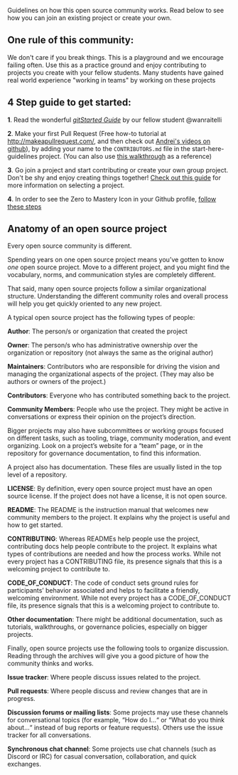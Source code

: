 Guidelines on how this open source community works. Read below to see how you can join an existing project or create your own.

## One rule of this community:
We don't care if you break things. This is a playground and we encourage failing often. Use this as a practice ground and enjoy contributing to projects you create with your fellow students. Many students have gained real world experience "working in teams" by working on these projects

## 4 Step guide to get started:
**1**. Read the wonderful [*gitStarted Guide*](https://github.com/zero-to-mastery/start-here-guidelines/blob/855a00243db60c71905f6e3afd95ebf2cf7459a0/gitstartedguideoptimized.pdf) by our fellow student @wanraitelli

**2**. Make your first Pull Request (Free how-to tutorial at http://makeapullrequest.com/, and then check out [Andrei's videos on github](https://www.udemy.com/the-complete-web-developer-in-2018/learn/v4/t/lecture/8725782/)), by adding your name to the `CONTRIBUTORS.md` file in the start-here-guidelines project. (You can also use [this walkthrough](https://github.com/Roshanjossey/first-contributions) as a reference)

**3**. Go join a project and start contributing or create your own group project. Don't be shy and enjoy creating things together! [Check out this guide](https://github.com/zero-to-mastery/start-here-guidelines/blob/master/Get%20Started.md) for more information on selecting a project.

**4**. In order to see the Zero to Mastery Icon in your Github profile, [follow these steps](https://help.github.com/articles/publicizing-or-hiding-organization-membership/)
 
## Anatomy of an open source project
Every open source community is different.

Spending years on one open source project means you’ve gotten to know _one_ open source project. Move to a different project, and you might find the vocabulary, norms, and communication styles are completely different.

That said, many open source projects follow a similar organizational structure. Understanding the different community roles and overall process will help you get quickly oriented to any new project.

A typical open source project has the following types of people:

**Author**: The person/s or organization that created the project

**Owner**: The person/s who has administrative ownership over the organization or repository (not always the same as the original author)

**Maintainers**: Contributors who are responsible for driving the vision and managing the organizational aspects of the project. (They may also be authors or owners of the project.)

**Contributors**: Everyone who has contributed something back to the project.

**Community Members**: People who use the project. They might be active in conversations or express their opinion on the project’s direction.

Bigger projects may also have subcommittees or working groups focused on different tasks, such as tooling, triage, community moderation, and event organizing. Look on a project’s website for a “team” page, or in the repository for governance documentation, to find this information.

A project also has documentation. These files are usually listed in the top level of a repository.

**LICENSE**: By definition, every open source project must have an open source license. If the project does not have a license, it is not open source.

**README**: The README is the instruction manual that welcomes new community members to the project. It explains why the project is useful and how to get started.

**CONTRIBUTING**: Whereas READMEs help people use the project, contributing docs help people contribute to the project. It explains what types of contributions are needed and how the process works. While not every project has a CONTRIBUTING file, its presence signals that this is a welcoming project to contribute to.

**CODE_OF_CONDUCT**: The code of conduct sets ground rules for participants’ behavior associated and helps to facilitate a friendly, welcoming environment. While not every project has a CODE_OF_CONDUCT file, its presence signals that this is a welcoming project to contribute to.

**Other documentation**: There might be additional documentation, such as tutorials, walkthroughs, or governance policies, especially on bigger projects.

Finally, open source projects use the following tools to organize discussion. Reading through the archives will give you a good picture of how the community thinks and works.

**Issue tracker**: Where people discuss issues related to the project.

**Pull requests**: Where people discuss and review changes that are in progress.

**Discussion forums or mailing lists**: Some projects may use these channels for conversational topics (for example, “How do I…“ or “What do you think about…“ instead of bug reports or feature requests). Others use the issue tracker for all conversations.

**Synchronous chat channel**: Some projects use chat channels (such as Discord or IRC) for casual conversation, collaboration, and quick exchanges.    

